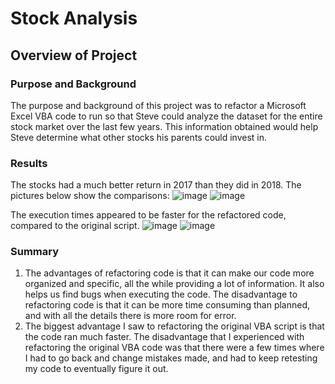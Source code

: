 # Stock Analysis 
## Overview of Project
### Purpose and Background
  The purpose and background of this project was to refactor a Microsoft Excel VBA code to run so that Steve could analyze the dataset for the entire stock market over the last few years. This information obtained would help Steve determine what other stocks his parents could invest in.
### Results
  The stocks had a much better return in 2017 than they did in 2018. The pictures below show the comparisons:
  ![image](https://user-images.githubusercontent.com/100812515/159192351-24acad1d-2d33-4d7d-ade6-d768dc1c7e3a.png)
  ![image](https://user-images.githubusercontent.com/100812515/159192359-c83ef0b7-8f2e-4edf-b9b4-82ba1cab017d.png)
  
  The execution times appeared to be faster for the refactored code, compared to the original script. 
  ![image](https://user-images.githubusercontent.com/100812515/159192563-1034f0fa-c07d-4b7e-835a-a983ba05769f.png)
  ![image](https://user-images.githubusercontent.com/100812515/159192569-5308159c-49ae-40bf-a551-ec4ea855925b.png)
### Summary
  1. The advantages of refactoring code is that it can make our code more organized and specific, all the while providing a lot of information. It also helps us find bugs when executing the code. The disadvantage to refactoring code is that it can be more time consuming than planned, and with all the details there is more room for error.  
  2. The biggest advantage I saw to refactoring the original VBA script is that the code ran much faster. The disadvantage that I experienced with refactoring the original VBA code was that there were a few times where I had to go back and change mistakes made, and had to keep retesting my code to eventually figure it out. 
 


